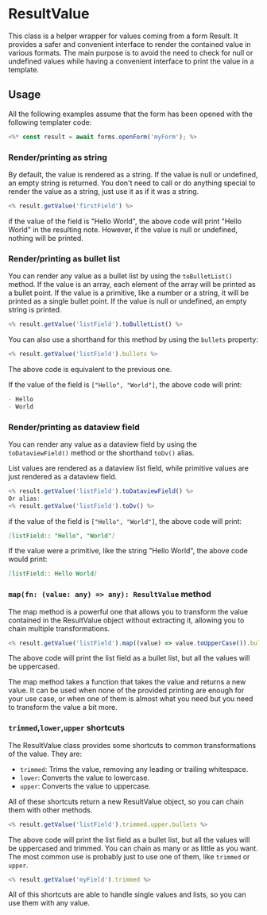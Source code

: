 
# ResultValue

This class is a helper wrapper for values coming from a form Result.
It provides a safer and convenient interface to render the contained value in various formats. 
The main purpose is to avoid the need to check for null or undefined values while having a convenient interface to print the value in a template.

## Usage

All the following examples assume that the form has been opened with the following templater code:

```typescript
<%* const result = await forms.openForm('myForm'); %>
```

### Render/printing as string

By default, the value is rendered as a string. If the value is null or undefined, an empty string is returned.
You don't need to call or do anything special to render the value as a string, just use it as if it was a string.


```typescript
<% result.getValue('firstField') %>
```

if the value of the field is "Hello World", the above code will print "Hello World" in the resulting note.
However, if the value is null or undefined, nothing will be printed.

### Render/printing as bullet list

You can render any value as a bullet list by using the `toBulletList()` method.
If the value is an array, each element of the array will be printed as a bullet point.
If the value is a primitive, like a number or a string, it will be printed as a single bullet point.
If the value is null or undefined, an empty string is printed.

```typescript
<% result.getValue('listField').toBulletList() %>
```

You can also use a shorthand for this method by using the `bullets` property:

```typescript
<% result.getValue('listField').bullets %>
```

The above code is equivalent to the previous one.

If the value of the field is `["Hello", "World"]`, the above code will print:

```markdown
- Hello
- World
```

### Render/printing as dataview field

You can render any value as a dataview field by using the `toDataviewField()` method or the shorthand `toDv()` alias.

List values are rendered as a dataview list field, while primitive values are just rendered as a dataview field.

```typescript
<% result.getValue('listField').toDataviewField() %>
Or alias:
<% result.getValue('listField').toDv() %>
```

if the value of the field is `["Hello", "World"]`, the above code will print:

```markdown
[listField:: "Hello", "World"]
```

If the value were a primitive, like the string "Hello World", the above code would print:

```markdown
[listField:: Hello World]
```


### `map(fn: (value: any) => any): ResultValue` method

The map method is a powerful one that allows you to transform the value contained in the ResultValue object without extracting it, allowing you to chain multiple transformations.

```typescript
<% result.getValue('listField').map((value) => value.toUpperCase()).bullets %>
```

The above code will print the list field as a bullet list, but all the values will be uppercased.

The map method takes a function that takes the value and returns a new value.
It can be used when none of the provided printing are enough for your use case, or when one of them is almost what you need but you need to transform the value a bit more.


### `trimmed`,`lower`,`upper` shortcuts

The ResultValue class provides some shortcuts to common transformations of the value.
They are:
 - `trimmed`: Trims the value, removing any leading or trailing whitespace.
 - `lower`: Converts the value to lowercase.
 - `upper`: Converts the value to uppercase.

All of these shortcuts return a new ResultValue object, so you can chain them with other methods.

```typescript
<% result.getValue('listField').trimmed.upper.bullets %>
```

The above code will print the list field as a bullet list, but all the values will be uppercased and trimmed.
You can chain as many or as little as you want.
The most common use is probably just to use one of them, like `trimmed` or `upper`.

```typescript
<% result.getValue('myField').trimmed %>
```

All of this shortcuts are able to handle single values and lists, so you can use them with any value.
